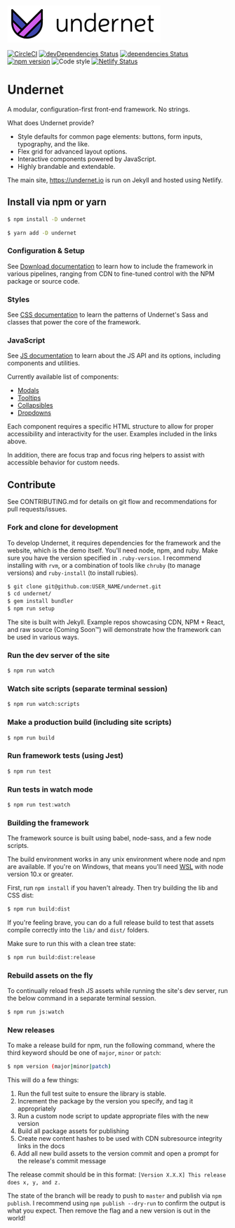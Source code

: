 ![Undernet](.bin/github-logo.png?raw=true)

[![CircleCI](https://circleci.com/gh/geotrev/undernet/tree/master.svg?style=svg)](https://circleci.com/gh/geotrev/undernet/tree/master) [![devDependencies Status](https://david-dm.org/geotrev/undernet/dev-status.svg)](https://david-dm.org/geotrev/undernet?type=dev) [![dependencies Status](https://david-dm.org/geotrev/undernet.svg)](https://david-dm.org/geotrev/undernet) [![npm version](https://badge.fury.io/js/undernet.svg)](https://badge.fury.io/js/undernet) ![Code style](https://img.shields.io/badge/code_style-prettier-ff69b4.svg) [![Netlify Status](https://api.netlify.com/api/v1/badges/b895bcd0-9455-4818-a94b-8d33e5907517/deploy-status)](https://app.netlify.com/sites/undernet-prod/deploys)

# Undernet

A modular, configuration-first front-end framework. No strings.

What does Undernet provide?

- Style defaults for common page elements: buttons, form inputs, typography, and the like.
- Flex grid for advanced layout options.
- Interactive components powered by JavaScript.
- Highly brandable and extendable.

The main site, https://undernet.io is run on Jekyll and hosted using Netlify.

## Install via npm or yarn

```sh
$ npm install -D undernet
```

```sh
$ yarn add -D undernet
```

### Configuration & Setup

See [Download documentation](https://www.undernet.io/overview/download) to learn how to include the framework in various pipelines, ranging from CDN to fine-tuned control with the NPM package or source code.

### Styles

See [CSS documentation](https://www.undernet.io/overview/css) to learn the patterns of Undernet's Sass and classes that power the core of the framework.

### JavaScript

See [JS documentation](https://www.undernet.io/overview/javascript) to learn about the JS API and its options, including components and utilities.

Currently available list of components:

- [Modals](https://www.undernet.io/components/modals)
- [Tooltips](https://www.undernet.io/components/tooltips)
- [Collapsibles](https://www.undernet.io/components/collapsibles)
- [Dropdowns](https://www.undernet.io/components/dropdowns)

Each component requires a specific HTML structure to allow for proper accessibility and interactivity for the user. Examples included in the links above.

In addition, there are focus trap and focus ring helpers to assist with accessible behavior for custom needs.

## Contribute

See CONTRIBUTING.md for details on git flow and recommendations for pull requests/issues.

### Fork and clone for development

To develop Undernet, it requires dependencies for the framework and the website, which is the demo itself. You'll need node, npm, and ruby. Make sure you have the version specified in `.ruby-version`. I recommend installing with `rvm`, or a combination of tools like `chruby` (to manage versions) and `ruby-install` (to install rubies).

```sh
$ git clone git@github.com:USER_NAME/undernet.git
$ cd undernet/
$ gem install bundler
$ npm run setup
```

The site is built with Jekyll. Example repos showcasing CDN, NPM + React, and raw source (Coming Soon™) will demonstrate how the framework can be used in various ways.

### Run the dev server of the site

```sh
$ npm run watch
```

### Watch site scripts (separate terminal session)

```sh
$ npm run watch:scripts
```

### Make a production build (including site scripts)

```sh
$ npm run build
```

### Run framework tests (using Jest)

```sh
$ npm run test
```

### Run tests in watch mode

```sh
$ npm run test:watch
```

### Building the framework

The framework source is built using babel, node-sass, and a few node scripts.

The build environment works in any unix environment where node and npm are available. If you're on Windows, that means you'll need [WSL](https://docs.microsoft.com/en-us/windows/wsl/install-win10) with node version 10.x or greater.

First, run `npm install` if you haven't already. Then try building the lib and CSS dist:

```sh
$ npm run build:dist
```

If you're feeling brave, you can do a full release build to test that assets compile correctly into the `lib/` and `dist/` folders.

Make sure to run this with a clean tree state:

```sh
$ npm run build:dist:release
```

### Rebuild assets on the fly

To continually reload fresh JS assets while running the site's dev server, run the below command in a separate terminal session.

```sh
$ npm run js:watch
```

### New releases

To make a release build for npm, run the following command, where the third keyword should be one of `major`, `minor` or `patch`:

```sh
$ npm version (major|minor|patch)
```

This will do a few things:

1. Run the full test suite to ensure the library is stable.
2. Increment the package by the version you specify, and tag it appropriately
3. Run a custom node script to update appropriate files with the new version
4. Build all package assets for publishing
5. Create new content hashes to be used with CDN subresource integrity links in the docs
6. Add all new build assets to the version commit and open a prompt for the release's commit message

The release commit should be in this format: `[Version X.X.X] This release does x, y, and z.`

The state of the branch will be ready to push to `master` and publish via `npm publish`. I recommend using `npm publish --dry-run` to confirm the output is what you expect. Then remove the flag and a new version is out in the world!
